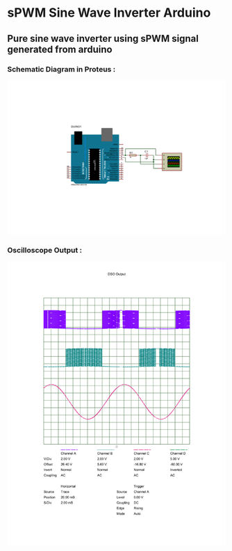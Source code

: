 <h1>sPWM Sine Wave Inverter Arduino</h1>
<h2>Pure sine wave inverter using sPWM signal generated from arduino</h3>
<h3>Schematic Diagram in Proteus :</h3>
<img src="schematics.png" width="800"/>
<h3>Oscilloscope Output :</h3>
<img src="waveform.png" width="700"/>
